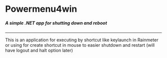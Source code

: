 # Powermenu4win
##### A simple .NET app for shutting down and reboot
---
This is an application for executing by shortcut like keylaunch in Rainmeter or using for create shortcut in mouse to easier shutdown and restart (will have logout and halt option later)
